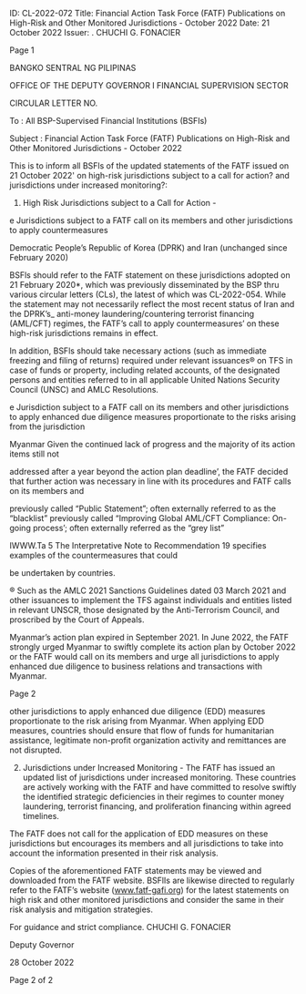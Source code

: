 ID: CL-2022-072
Title: Financial Action Task Force (FATF) Publications on High-Risk and Other Monitored Jurisdictions - October 2022
Date: 21 October 2022
Issuer: . CHUCHI G. FONACIER

Page 1

BANGKO SENTRAL NG PILIPINAS

OFFICE OF THE DEPUTY GOVERNOR I FINANCIAL SUPERVISION SECTOR

CIRCULAR LETTER NO.

To : All BSP-Supervised Financial Institutions (BSFIs)

Subject : Financial Action Task Force (FATF) Publications on High-Risk and Other Monitored Jurisdictions - October 2022

This is to inform all BSFls of the updated statements of the FATF issued on 21 October 2022' on high-risk jurisdictions subject to a call for action? and jurisdictions under increased monitoring?:

1. High Risk Jurisdictions subject to a Call for Action -

e Jurisdictions subject to a FATF call on its members and other jurisdictions to apply countermeasures

Democratic People’s Republic of Korea (DPRK) and Iran (unchanged since February 2020)

BSFls should refer to the FATF statement on these jurisdictions adopted on 21 February 2020*, which was previously disseminated by the BSP thru various circular letters (CLs), the latest of which was CL-2022-054. While the statement may not necessarily reflect the most recent status of Iran and the DPRK’s_ anti-money laundering/countering terrorist financing (AML/CFT) regimes, the FATF’s call to apply countermeasures’ on these high-risk jurisdictions remains in effect.

In addition, BSFls should take necessary actions (such as immediate freezing and filing of returns) required under relevant issuances® on TFS in case of funds or property, including related accounts, of the designated persons and entities referred to in all applicable United Nations Security Council (UNSC) and AMLC Resolutions.

e Jurisdiction subject to a FATF call on its members and other jurisdictions to apply enhanced due diligence measures proportionate to the risks arising from the jurisdiction

Myanmar Given the continued lack of progress and the majority of its action items still not

addressed after a year beyond the action plan deadline’, the FATF decided that further action was necessary in line with its procedures and FATF calls on its members and

previously called “Public Statement”; often externally referred to as the “blacklist” previously called “Improving Global AML/CFT Compliance: On-going process’; often externally referred as the “grey list”

IWWW.Ta 5 The Interpretative Note to Recommendation 19 specifies examples of the countermeasures that could

be undertaken by countries.

® Such as the AMLC 2021 Sanctions Guidelines dated 03 March 2021 and other issuances to implement the TFS against individuals and entities listed in relevant UNSCR, those designated by the Anti-Terrorism Council, and proscribed by the Court of Appeals.

Myanmar’s action plan expired in September 2021. In June 2022, the FATF strongly urged Myanmar to swiftly complete its action plan by October 2022 or the FATF would call on its members and urge all jurisdictions to apply enhanced due diligence to business relations and transactions with Myanmar.

Page 2

other jurisdictions to apply enhanced due diligence (EDD) measures proportionate to the risk arising from Myanmar. When applying EDD measures, countries should ensure that flow of funds for humanitarian assistance, legitimate non-profit organization activity and remittances are not disrupted.

2. Jurisdictions under Increased Monitoring - The FATF has issued an updated list of jurisdictions under increased monitoring. These countries are actively working with the FATF and have committed to resolve swiftly the identified strategic deficiencies in their regimes to counter money laundering, terrorist financing, and proliferation financing within agreed timelines.

The FATF does not call for the application of EDD measures on these jurisdictions but encourages its members and all jurisdictions to take into account the information presented in their risk analysis.

Copies of the aforementioned FATF statements may be viewed and downloaded from the FATF website. BSFlIs are likewise directed to regularly refer to the FATF’s website (www.fatf-gafi.org) for the latest statements on high risk and other monitored jurisdictions and consider the same in their risk analysis and mitigation strategies.

For guidance and strict compliance. CHUCHI G. FONACIER

Deputy Governor

28 October 2022

Page 2 of 2